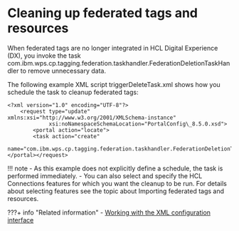 # Cleaning up federated tags and resources

When federated tags are no longer integrated in HCL Digital Experience (DX), you invoke the task com.ibm.wps.cp.tagging.federation.taskhandler.FederationDeletionTaskHandler to remove unnecessary data.

The following example XML script triggerDeleteTask.xml shows how you schedule the task to cleanup federated tags:

```
<?xml version="1.0" encoding="UTF-8"?>
    <request type="update" xmlns:xsi="http://www.w3.org/2001/XMLSchema-instance"     
             xsi:noNamespaceSchemaLocation="PortalConfig\_8.5.0.xsd">
        <portal action="locate"> 
        <task action="create" 
              name="com.ibm.wps.cp.tagging.federation.taskhandler.FederationDeletionTaskHandler"/> 
</portal></request>

```

!!! note
    -   As this example does not explicitly define a schedule, the task is performed immediately.
    -   You can also select and specify the HCL Connections features for which you want the cleanup to be run. For details about selecting features see the topic about Importing federated tags and resources.


???+ info "Related information"
    - [Working with the XML configuration interface](../../../../deploy_dx/manage/portal_admin_tools/xml_config_interface/working_xml_config_interface/index.md)

